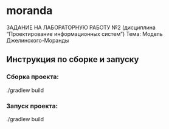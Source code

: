 # moranda
ЗАДАНИЕ НА ЛАБОРАТОРНУЮ РАБОТУ №2 (дисциплина “Проектирование информационных систем”)  Тема: Модель Джелинского-Моранды

## Инструкция по сборке и запуску

### Сборка проекта:
./gradlew build

### Запуск проекта:
./gradlew build
